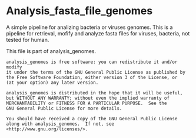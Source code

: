 # Analysis_fasta_file_genomes
A simple pipeline for analizing bacteria or viruses genomes.
This is a pipeline for retrieval, mofify and analyze fasta files for viruses, bacteria, not tested for human.

This file is part of analysis_genomes.

    analysis_genomes is free software: you can redistribute it and/or modify
    it under the terms of the GNU General Public License as published by
    the Free Software Foundation, either version 3 of the License, or
    (at your option) any later version.

    analysis_genomes is distributed in the hope that it will be useful,
    but WITHOUT ANY WARRANTY; without even the implied warranty of
    MERCHANTABILITY or FITNESS FOR A PARTICULAR PURPOSE.  See the
    GNU General Public License for more details.

    You should have received a copy of the GNU General Public License
    along with analysis_genomes.  If not, see <http://www.gnu.org/licenses/>.
